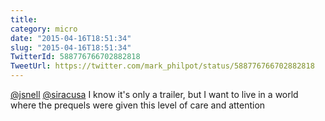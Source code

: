 ```yaml
---
title: 
category: micro
date: "2015-04-16T18:51:34"
slug: "2015-04-16T18:51:34"
TwitterId: 588776766702882818
TweetUrl: https://twitter.com/mark_philpot/status/588776766702882818
---
```


[@jsnell](https://twitter.com/jsnell) [@siracusa](https://twitter.com/siracusa)
I know it's only a trailer, but I want to live in a world where the prequels
were given this level of care and attention
